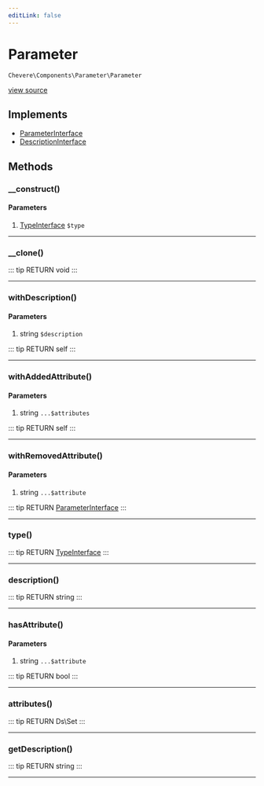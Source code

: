 ```yaml
---
editLink: false
---
```


# Parameter

`Chevere\Components\Parameter\Parameter`

[view source](https://github.com/chevere/chevere/blob/master/src/Chevere/Components/Parameter/Parameter.php)

## Implements

- [ParameterInterface](../../Interfaces/Parameter/ParameterInterface.md)
- [DescriptionInterface](../../Interfaces/Common/DescriptionInterface.md)

## Methods

### __construct()

#### Parameters

1. [TypeInterface](../../Interfaces/Type/TypeInterface.md) `$type`

---

### __clone()

::: tip RETURN
void
:::

---

### withDescription()

#### Parameters

1. string `$description`

::: tip RETURN
self
:::

---

### withAddedAttribute()

#### Parameters

1. string `...$attributes`

::: tip RETURN
self
:::

---

### withRemovedAttribute()

#### Parameters

1. string `...$attribute`

::: tip RETURN
[ParameterInterface](../../Interfaces/Parameter/ParameterInterface.md)
:::

---

### type()

::: tip RETURN
[TypeInterface](../../Interfaces/Type/TypeInterface.md)
:::

---

### description()

::: tip RETURN
string
:::

---

### hasAttribute()

#### Parameters

1. string `...$attribute`

::: tip RETURN
bool
:::

---

### attributes()

::: tip RETURN
Ds\Set
:::

---

### getDescription()

::: tip RETURN
string
:::

---
